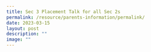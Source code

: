 ```yaml
---
title: Sec 3 Placement Talk for all Sec 2s
permalink: /resource/parents-information/permalink/
date: 2023-03-15
layout: post
description: ""
image: ""
---
```

